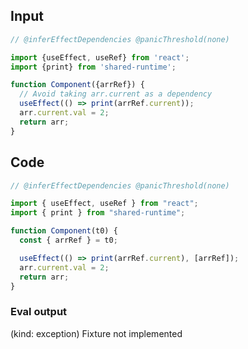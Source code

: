 
## Input

```javascript
// @inferEffectDependencies @panicThreshold(none)

import {useEffect, useRef} from 'react';
import {print} from 'shared-runtime';

function Component({arrRef}) {
  // Avoid taking arr.current as a dependency
  useEffect(() => print(arrRef.current));
  arr.current.val = 2;
  return arr;
}

```

## Code

```javascript
// @inferEffectDependencies @panicThreshold(none)

import { useEffect, useRef } from "react";
import { print } from "shared-runtime";

function Component(t0) {
  const { arrRef } = t0;

  useEffect(() => print(arrRef.current), [arrRef]);
  arr.current.val = 2;
  return arr;
}

```
      
### Eval output
(kind: exception) Fixture not implemented